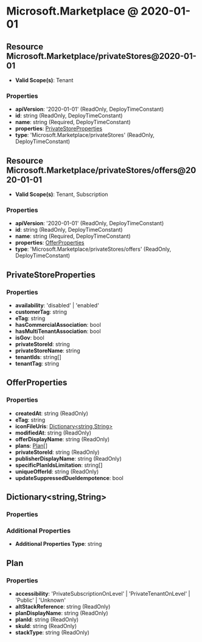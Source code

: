 # Microsoft.Marketplace @ 2020-01-01

## Resource Microsoft.Marketplace/privateStores@2020-01-01
* **Valid Scope(s)**: Tenant
### Properties
* **apiVersion**: '2020-01-01' (ReadOnly, DeployTimeConstant)
* **id**: string (ReadOnly, DeployTimeConstant)
* **name**: string (Required, DeployTimeConstant)
* **properties**: [PrivateStoreProperties](#privatestoreproperties)
* **type**: 'Microsoft.Marketplace/privateStores' (ReadOnly, DeployTimeConstant)

## Resource Microsoft.Marketplace/privateStores/offers@2020-01-01
* **Valid Scope(s)**: Tenant, Subscription
### Properties
* **apiVersion**: '2020-01-01' (ReadOnly, DeployTimeConstant)
* **id**: string (ReadOnly, DeployTimeConstant)
* **name**: string (Required, DeployTimeConstant)
* **properties**: [OfferProperties](#offerproperties)
* **type**: 'Microsoft.Marketplace/privateStores/offers' (ReadOnly, DeployTimeConstant)

## PrivateStoreProperties
### Properties
* **availability**: 'disabled' | 'enabled'
* **customerTag**: string
* **eTag**: string
* **hasCommercialAssociation**: bool
* **hasMultiTenantAssociation**: bool
* **isGov**: bool
* **privateStoreId**: string
* **privateStoreName**: string
* **tenantIds**: string[]
* **tenantTag**: string

## OfferProperties
### Properties
* **createdAt**: string (ReadOnly)
* **eTag**: string
* **iconFileUris**: [Dictionary<string,String>](#dictionarystringstring)
* **modifiedAt**: string (ReadOnly)
* **offerDisplayName**: string (ReadOnly)
* **plans**: [Plan](#plan)[]
* **privateStoreId**: string (ReadOnly)
* **publisherDisplayName**: string (ReadOnly)
* **specificPlanIdsLimitation**: string[]
* **uniqueOfferId**: string (ReadOnly)
* **updateSuppressedDueIdempotence**: bool

## Dictionary<string,String>
### Properties
### Additional Properties
* **Additional Properties Type**: string

## Plan
### Properties
* **accessibility**: 'PrivateSubscriptionOnLevel' | 'PrivateTenantOnLevel' | 'Public' | 'Unknown'
* **altStackReference**: string (ReadOnly)
* **planDisplayName**: string (ReadOnly)
* **planId**: string (ReadOnly)
* **skuId**: string (ReadOnly)
* **stackType**: string (ReadOnly)

